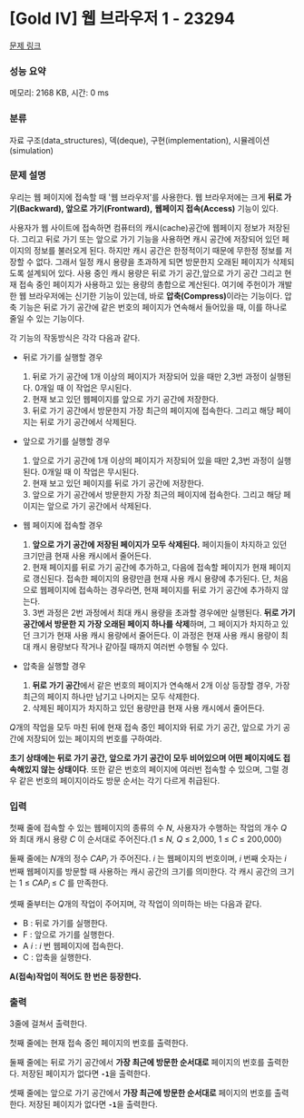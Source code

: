 # [Gold IV] 웹 브라우저 1 - 23294 

[문제 링크](https://www.acmicpc.net/problem/23294) 

### 성능 요약

메모리: 2168 KB, 시간: 0 ms

### 분류

자료 구조(data_structures), 덱(deque), 구현(implementation), 시뮬레이션(simulation)

### 문제 설명

<p>우리는 웹 페이지에 접속할 때 '웹 브라우저'를 사용한다. 웹 브라우저에는 크게 <strong>뒤로 가기(Backward), 앞으로 가기(Frontward),</strong> <strong>웹페이지 접속(Access)</strong> 기능이 있다.</p>

<p>사용자가 웹 사이트에 접속하면 컴퓨터의 캐시(cache)공간에 웹페이지 정보가 저장된다. 그리고 뒤로 가기 또는 앞으로 가기 기능을 사용하면 캐시 공간에 저장되어 있던 페이지의 정보를 불러오게 된다. 하지만 캐시 공간은 한정적이기 때문에 무한정 정보를 저장할 수 없다. 그래서 일정 캐시 용량을 초과하게 되면 방문한지 오래된 페이지가 삭제되도록 설계되어 있다. 사용 중인 캐시 용량은 뒤로 가기 공간,앞으로 가기 공간 그리고 현재 접속 중인 페이지가 사용하고 있는 용량의 총합으로 계산된다. 여기에 주헌이가 개발한 웹 브라우저에는 신기한 기능이 있는데, 바로 <strong>압축(Compress)</strong>이라는 기능이다. 압축 기능은 뒤로 가기 공간에 같은 번호의 페이지가 연속해서 들어있을 때, 이를 하나로 줄일 수 있는 기능이다.</p>

<p>각 기능의 작동방식은 각각 다음과 같다.</p>

<ul>
	<li>뒤로 가기를 실행할 경우</li>
</ul>

<ol style="list-style-position : inside">
	<li>뒤로 가기 공간에 1개 이상의 페이지가 저장되어 있을 때만 2,3번 과정이 실행된다. 0개일 때 이 작업은 무시된다.</li>
	<li>현재 보고 있던 웹페이지를 앞으로 가기 공간에 저장한다.</li>
	<li>뒤로 가기 공간에서 방문한지 가장 최근의 페이지에 접속한다. 그리고 해당 페이지는 뒤로 가기 공간에서 삭제된다.</li>
</ol>

<ul>
	<li>앞으로 가기를 실행할 경우</li>
</ul>

<ol style="list-style-position : inside">
	<li>앞으로 가기 공간에 1개 이상의 페이지가 저장되어 있을 때만 2,3번 과정이 실행된다. 0개일 때 이 작업은 무시된다.</li>
	<li>현재 보고 있던 페이지를 뒤로 가기 공간에 저장한다.</li>
	<li>앞으로 가기 공간에서 방문한지 가장 최근의 페이지에 접속한다. 그리고 해당 페이지는 앞으로 가기 공간에서 삭제된다.</li>
</ol>

<ul>
	<li>웹 페이지에 접속할 경우</li>
</ul>

<ol style="list-style-position : inside">
	<li><strong>앞으로 가기 공간에 저장된 페이지가 모두 삭제된다.</strong> 페이지들이 차지하고 있던 크기만큼 현재 사용 캐시에서 줄어든다.</li>
	<li>현재 페이지를 뒤로 가기 공간에 추가하고, 다음에 접속할 페이지가 현재 페이지로 갱신된다. 접속한 페이지의 용량만큼 현재 사용 캐시 용량에 추가된다. 단, 처음으로 웹페이지에 접속하는 경우라면, 현재 페이지를 뒤로 가기 공간에 추가하지 않는다.</li>
	<li>3번 과정은 2번 과정에서 최대 캐시 용량을 초과할 경우에만 실행된다. <strong>뒤로 가기 공간에서 방문한 지 가장 오래된 페이지 하나를 삭제</strong>하며, 그 페이지가 차지하고 있던 크기가 현재 사용 캐시 용량에서 줄어든다. 이 과정은 현재 사용 캐시 용량이 최대 캐시 용량보다 작거나 같아질 때까지 여러번 수행될 수 있다.</li>
</ol>

<ul>
	<li>압축을 실행할 경우</li>
</ul>

<ol style="list-style-position : inside">
	<li><strong>뒤로 가기 공간</strong>에서 같은 번호의 페이지가 연속해서 2개 이상 등장할 경우, 가장 최근의 페이지 하나만 남기고 나머지는 모두 삭제한다.</li>
	<li>삭제된 페이지가 차지하고 있던 용량만큼 현재 사용 캐시에서 줄어든다.</li>
</ol>

<p><em>Q</em>개의 작업을 모두 마친 뒤에 현재 접속 중인 페이지와 뒤로 가기 공간, 앞으로 가기 공간에 저장되어 있는 페이지의 번호를 구하여라.</p>

<p><strong>초기 상태에는 뒤로 가기 공간, 앞으로 가기 공간이 모두 비어있으며 어떤 페이지에도 접속해있지 않는 상태이다</strong>. 또한 같은 번호의 페이지에 여러번 접속할 수 있으며, 그럴 경우 같은 번호의 페이지이라도 방문 순서는 각기 다르게 취급된다.</p>

### 입력 

 <p>첫째 줄에 접속할 수 있는 웹페이지의 종류의 수 <em>N</em>, 사용자가 수행하는 작업의 개수 <em>Q </em>와 최대 캐시 용량 <em>C</em> 이 순서대로 주어진다.(1 ≤ <em>N, Q</em> ≤ 2,000, 1 ≤ <em>C </em>≤ 200,000)</p>

<p>둘째 줄에는 <i>N</i>개의 정수 <em>CAP<sub>i </sub></em>가 주어진다. <em>i </em>는 웹페이지의 번호이며, <em>i </em>번째 숫자는 <em>i</em> 번째 웹페이지를 방문할 때 사용하는 캐시 공간의 크기를 의미한다. 각 캐시 공간의 크기는 1 ≤ <em>CAP<sub>i  </sub></em>≤ <i>C  </i>를 만족한다.</p>

<p>셋째 줄부터는 <em>Q</em>개의 작업이 주어지며, 각 작업이 의미하는 바는 다음과 같다.</p>

<ul>
	<li>B : 뒤로 가기를 실행한다.</li>
	<li>F : 앞으로 가기를 실행한다.</li>
	<li>A <em>i</em> : <em>i </em>번 웹페이지에 접속한다.</li>
	<li>C : 압축을 실행한다.</li>
</ul>

<p><strong>A(접속)작업이 적어도 한 번은 등장한다.</strong></p>

### 출력 

 <p>3줄에 걸쳐서 출력한다.</p>

<p>첫째 줄에는 현재 접속 중인 페이지의 번호를 출력한다.</p>

<p>둘째 줄에는 뒤로 가기 공간에서 <strong>가장 최근에 방문한 순서대로</strong> 페이지의 번호를 출력한다. 저장된 페이지가 없다면 <strong><code>-1</code></strong>을 출력한다.</p>

<p>셋째 줄에는 앞으로 가기 공간에서 <strong>가장 최근에 방문한 순서대로</strong> 페이지의 번호를 출력한다. 저장된 페이지가 없다면 <strong><code>-1</code></strong>을 출력한다.</p>

